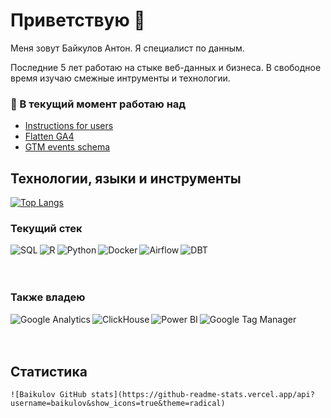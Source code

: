 # Приветствую 👋
Меня зовут Байкулов Антон. Я специалист по данным.

Последние 5 лет работаю на стыке веб-данных и бизнеса. В свободное время изучаю смежные интрументы и технологии.

### 🔭 В текущий момент работаю над
- [Instructions for users](https://github.com/baikulov/instructions/blob/master/Readme.md)
- [Flatten GA4](https://github.com/baikulov/instructions/blob/master/Readme.md)
- [GTM events schema](https://github.com/baikulov/events_schema_example)

## Технологии, языки и инструменты
[![Top Langs](https://github-readme-stats.vercel.app/api/top-langs/?username=baikulov&layout=compact&theme=radical)](https://github.com/baikulov/github-readme-stats)

### Текущий стек
<img align="left" alt="SQL" title="SQL" src="https://img.shields.io/badge/SQL-151719?style=for-the-badge&logo=PostgreSQL" />
<img align="left" alt="R" title="R" src="https://img.shields.io/badge/R-151719?style=for-the-badge&logo=R" />
<img align="left" alt="Python" title="Python" src="https://img.shields.io/badge/Python-151719?style=for-the-badge&logo=python" />
<img align="left" alt="Docker" title="Docker" src="https://img.shields.io/badge/Docker-151719?style=for-the-badge&logo=docker" />
<img align="left" alt="Airflow" title="Airflow" src="https://img.shields.io/badge/Airflow-151719?style=for-the-badge&logo=Apache Airflow" />
<img align="left" alt="DBT" title="DBT" src="https://img.shields.io/badge/dbt-151719?style=for-the-badge&logo=dbt" />


<br/>
<br/>
<br/>

### Также владею
<img align="left" alt="Google Analytics" title="Google Analytics" src="https://img.shields.io/badge/Google_Analytics-151719?style=for-the-badge&logo=GoogleAnalytics" />
<img align="left" alt="ClickHouse" title="ClickHouse" src="https://img.shields.io/badge/ClickHouse-151719?style=for-the-badge&logo=ClickHouse" />
<img align="left" alt="Power BI" title="Power BI" src="https://img.shields.io/badge/Power_BI-151719?style=for-the-badge&logo=PowerBI" />
<img align="left" alt="Google Tag Manager" title="Google Tag Manager" src="https://img.shields.io/badge/Google_Tag_Manager-151719?style=for-the-badge&logo=GoogleTagManager" />

<br/>
<br/>
<br/>

## Статистика


    ![Baikulov GitHub stats](https://github-readme-stats.vercel.app/api?username=baikulov&show_icons=true&theme=radical)
